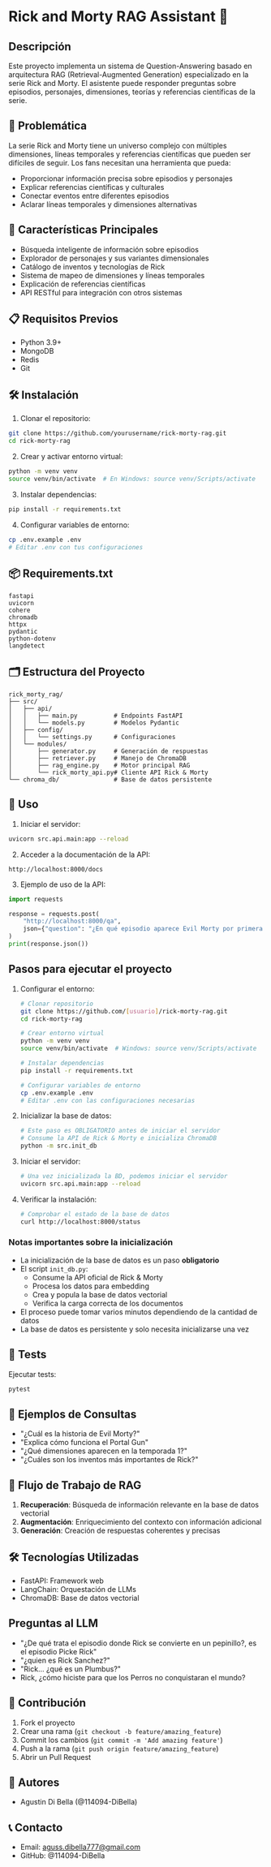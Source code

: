# Rick and Morty RAG Assistant 🌌

## Descripción
Este proyecto implementa un sistema de Question-Answering basado en arquitectura RAG (Retrieval-Augmented Generation) especializado en la serie Rick and Morty. El asistente puede responder preguntas sobre episodios, personajes, dimensiones, teorías y referencias científicas de la serie.

## 🎯 Problemática
La serie Rick and Morty tiene un universo complejo con múltiples dimensiones, líneas temporales y referencias científicas que pueden ser difíciles de seguir. Los fans necesitan una herramienta que pueda:
- Proporcionar información precisa sobre episodios y personajes
- Explicar referencias científicas y culturales
- Conectar eventos entre diferentes episodios
- Aclarar líneas temporales y dimensiones alternativas

## 🚀 Características Principales
- Búsqueda inteligente de información sobre episodios
- Explorador de personajes y sus variantes dimensionales
- Catálogo de inventos y tecnologías de Rick
- Sistema de mapeo de dimensiones y líneas temporales
- Explicación de referencias científicas
- API RESTful para integración con otros sistemas

## 📋 Requisitos Previos
- Python 3.9+
- MongoDB
- Redis
- Git

## 🛠️ Instalación

1. Clonar el repositorio:
```bash
git clone https://github.com/yourusername/rick-morty-rag.git
cd rick-morty-rag
```

2. Crear y activar entorno virtual:
```bash
python -m venv venv
source venv/bin/activate  # En Windows: source venv/Scripts/activate
```

3. Instalar dependencias:
```bash
pip install -r requirements.txt
```

4. Configurar variables de entorno:
```bash
cp .env.example .env
# Editar .env con tus configuraciones
```

## 📦 Requirements.txt
```
fastapi
uvicorn
cohere
chromadb
httpx
pydantic
python-dotenv
langdetect
```

## 🗂️ Estructura del Proyecto
```
rick_morty_rag/
├── src/
│   ├── api/
│   │   ├── main.py          # Endpoints FastAPI
│   │   └── models.py        # Modelos Pydantic
│   ├── config/
│   │   └── settings.py      # Configuraciones
│   └── modules/
│       ├── generator.py     # Generación de respuestas
│       ├── retriever.py     # Manejo de ChromaDB
│       ├── rag_engine.py    # Motor principal RAG
│       └── rick_morty_api.py# Cliente API Rick & Morty
└── chroma_db/               # Base de datos persistente
```

## 🚀 Uso

1. Iniciar el servidor:
```bash
uvicorn src.api.main:app --reload
```

2. Acceder a la documentación de la API:
```
http://localhost:8000/docs
```

3. Ejemplo de uso de la API:
```python
import requests

response = requests.post(
    "http://localhost:8000/qa",
    json={"question": "¿En qué episodio aparece Evil Morty por primera vez?"}
)
print(response.json())
```

## Pasos para ejecutar el proyecto

1. Configurar el entorno:
   ```bash
   # Clonar repositorio
   git clone https://github.com/[usuario]/rick-morty-rag.git
   cd rick-morty-rag

   # Crear entorno virtual
   python -m venv venv
   source venv/bin/activate  # Windows: source venv/Scripts/activate

   # Instalar dependencias
   pip install -r requirements.txt

   # Configurar variables de entorno
   cp .env.example .env
   # Editar .env con las configuraciones necesarias
   ```

2. Inicializar la base de datos:
   ```bash
   # Este paso es OBLIGATORIO antes de iniciar el servidor
   # Consume la API de Rick & Morty e inicializa ChromaDB
   python -m src.init_db
   ```

3. Iniciar el servidor:
   ```bash
   # Una vez inicializada la BD, podemos iniciar el servidor
   uvicorn src.api.main:app --reload
   ```

4. Verificar la instalación:
   ```bash
   # Comprobar el estado de la base de datos
   curl http://localhost:8000/status
   ```

### Notas importantes sobre la inicialización
- La inicialización de la base de datos es un paso **obligatorio**
- El script `init_db.py`:
  - Consume la API oficial de Rick & Morty
  - Procesa los datos para embedding
  - Crea y popula la base de datos vectorial
  - Verifica la carga correcta de los documentos
- El proceso puede tomar varios minutos dependiendo de la cantidad de datos
- La base de datos es persistente y solo necesita inicializarse una vez

    
## 🧪 Tests
Ejecutar tests:
```bash
pytest
```

## 📝 Ejemplos de Consultas
- "¿Cuál es la historia de Evil Morty?"
- "Explica cómo funciona el Portal Gun"
- "¿Qué dimensiones aparecen en la temporada 1?"
- "¿Cuáles son los inventos más importantes de Rick?"

## 🔄 Flujo de Trabajo de RAG
1. **Recuperación**: Búsqueda de información relevante en la base de datos vectorial
2. **Augmentación**: Enriquecimiento del contexto con información adicional
3. **Generación**: Creación de respuestas coherentes y precisas

## 🛠️ Tecnologías Utilizadas
- FastAPI: Framework web
- LangChain: Orquestación de LLMs
- ChromaDB: Base de datos vectorial

## Preguntas al LLM
- "¿De qué trata el episodio donde Rick se convierte en un pepinillo?, es el episodio Picke Rick"
- "¿quien es Rick Sanchez?"
- "Rick... ¿qué es un Plumbus?"
- Rick, ¿cómo hiciste para que los Perros no conquistaran el mundo?    

## 🤝 Contribución
1. Fork el proyecto
2. Crear una rama (`git checkout -b feature/amazing_feature`)
3. Commit los cambios (`git commit -m 'Add amazing feature'`)
4. Push a la rama (`git push origin feature/amazing_feature`)
5. Abrir un Pull Request

## 👥 Autores
- Agustin Di Bella (@114094-DiBella)


## 📞 Contacto
- Email: aguss.dibella777@gmail.com
- GitHub: @114094-DiBella